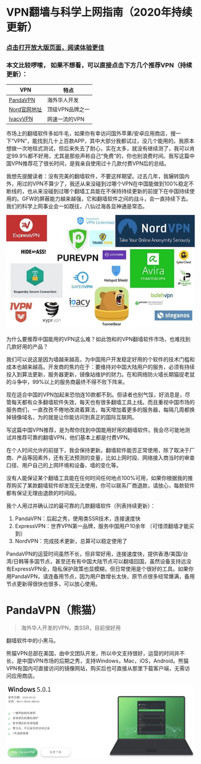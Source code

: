 # VPN翻墙与科学上网指南（2020年持续更新）

### [点击打开放大版页面，阅读体验更佳](https://super-vpn.github.io/)

### 本文比较啰嗦， 如果不想看，可以直接点击下方几个推荐VPN（持续更新）：

|  VPN   | 特点  |
|  ----  | ----  |
| [PandaVPN](https://www.panhdpe.xyz/r/22216799) | 海外华人开发 |
| [Nord官网地址](https://go.nordlocker.net/aff_c?offer_id=15&aff_id=38201&url_id=6063&aff_sub=github&aff_click_id=supervpn) | 顶级VPN品牌之一 |
| [IvacyVPN](https://www.ivacykodi.com/easter-deal-2020/?aff=91814&data1=github&data2=supervpn) | 网速一流的VPN |

市场上的翻墙软件多如牛毛，如果你有幸访问国外苹果/安卓应用商店，搜一下”VPN”，能找到几十上百款APP，其中大部分我都试过，没几个能用的。我原本想做一次地毯式测试，但后来失去了耐心，实在太多，就没有继续测了，我可以肯定99.9%都不好用，尤其是那些声称自己“免费”的，你也别浪费时间。我写这篇中国VPN推荐花了很长时间，是我亲自使用过十几款付费VPN后的总结。

我想先提醒读者：没有完美的翻墙软件，不要这样期望。过去几年，我辗转国内外，用过的VPN不算少了，我还从来没碰到过哪个VPN在中国能做到100%稳定不断线的，也从来没碰到过哪个翻墙工具能在不保持持续更新的前提下在中国持续使用的。GFW的屏蔽能力越来越强，它和翻墙软件之间的战斗，会一直持续下去。我们的科学上网事业会一如既往，八仙过海各显神通是常态。

![VPN很多，能在国内用的很少](img/1.jpeg)

为什么要推荐中国能用的VPN这么难？如此饱和的VPN翻墙软件市场，也难找到几款好用的产品？

我们可以说这是因为墙越来越高，为中国用户开发稳定好用的个软件的技术门槛和成本也越来越高。开发商的焦灼在于：要维持对中国大陆用户的服务，必须有持续投入到算法更新，服务器更新，镜像站维护的财力。在和网络防火墙长期猫捉老鼠的斗争中，99%以上的服务商最终不得不败下阵来。

现在适合中国的VPN加起来恐怕连10款都不到。但读者也别气馁，好消息是，尽管每天都有众多翻墙软件失效，每天也有很多翻墙工具上线。而且重视中国市场的服务商们，一直孜孜不倦地改进着算法，每天增加着更多的服务器，每隔几周都换掉镜像域名，为的就是让你能访问到真正的国际互联网。

写这篇中国VPN推荐，是为帮你找到中国能用好用的翻墙软件。我会尽可能地测试并推荐可靠的翻墙VPN，他们基本上都是付费VPN。

在个人时间允许的前提下，我会保持更新。翻墙软件能否正常使用，除了取决于厂商、产品等因素外，还有无法预测的变量，比如上网时段、网络接入商当时的审查口径、用户自己的上网环境和设备、墙的变化等。

没有人能保证某个翻墙工具能在任何时间任何地点100%可用，如果你根据我的推荐购买了某款翻墙软件却发现无法使用，你可以联系厂商退款，请放心，每款软件都有保证无理由退款的时间段。

我个人用过并确认过的最可靠的几款翻墙软件（列表持续更新）：

1. PandaVPN：后起之秀，使用类SSR技术，连接速度快
2. ExpressVPN：世界VPN第一品牌，服务中国用户10余年 （可惜须翻墙才能买到）
3. NordVPN：完成技术更新，总算可以稳定使用了

PandaVPN的运营时间虽然不长，但非常好用，连接速度快，提供香港/美国/台湾/日韩等多国节点，甚至还有有中国大陆节点可以翻墙回国，虽然设备支持远没有ExpressVPN全，隐私保护政策也显模糊，但日常使用是个很好的工具。如果你用PandaVPN，请连备用节点，因为用户数增长太快，原节点很多经常爆满，备用节点更新得很快也很多，可以放心使用。

# PandaVPN（熊猫）

> 海外华人开发的VPN，类SSR，目前很好用

翻墙软件中的小黑马。

熊猫VPN总部在美国，由中文团队开发，所以中文支持很好，运营的时间并不长，是中国VPN市场的后期之秀，支持Windows，Mac，iOS，Android。熊猫VPN有国内可直接访问的镜像网站，购买后也可直接从那里下载客户端，无需访问应用商店。

![PandaVPN下载](img/panda1.png)
